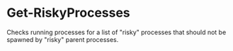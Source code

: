 # Get-RiskyProcesses
Checks running processes for a list of "risky" processes that should not be spawned by "risky" parent processes.
